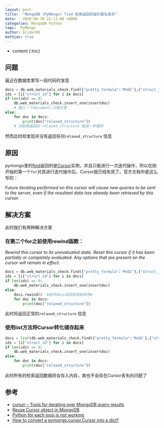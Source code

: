 ```yaml
---
layout: post
title:  "MongoDB (PyMongo) find 检索返回的指针莫名丢失"
date:   2020-08-30 22:11:00 +0800
categories: MongoDB Python
tags:  PyMongo
author: GliderHX
mathjax: true
---
```

* content
{:toc}









## 问题
最近在数据库里写一段代码时发现

```python
docs = db.web_materials_check.find({"pretty_formula":'MnO2'},{"struct_id":True,"relaxed_structure":True})   # web_materials_check 是数据库中collection的名字
ids = [i["struct_id"] for i in docs]
if len(ids) == 0:
    db.web_materials_check.insert_one(insertdoc) 
    # 插入一个document,只做示意
else:
    for doc in docs:
        print(doc["relaxed_structure"])
    # 对检索返回的 relaxed_structure 做进一步操作                            
```
然而此时却发现并没有返回任何`relaxed_structure` 信息


## 原因
pymongo里的[find](https://api.mongodb.com/python/current/api/pymongo/collection.html#pymongo.collection.Collection.find)返回的是[Cursor](https://api.mongodb.com/python/current/api/pymongo/cursor.html#pymongo.cursor.Cursor)实例，并且只能进行一次迭代操作，所以在刚开始的第一个`for`对其进行迭代操作后，Cursor就已经失效了。官方文档中是这么写的：

*Future iterating performed on this cursor will cause new queries to be sent to the server, even if the resultant data has already been retrieved by this cursor.*

## 解决方案

此时我们有两种解决方案

### 在第二个for之前使用rewind函数：

*Rewind this cursor to its unevaluated state. Reset this cursor if it has been partially or completely evaluated. Any options that are present on the cursor will remain in effect.*

```python
docs = db.web_materials_check.find({"pretty_formula":'MnO2'},{"struct_id":True,"relaxed_structure":True}) 
ids = [i["struct_id"] for i in docs]
if len(ids) == 0:
    db.web_materials_check.insert_one(insertdoc) 
else:
    docs.rewind()  #此时docs将回到初始状态#
    for doc in docs:
        print(doc["relaxed_structure"])      
```
此时将返回正常的`relaxed_structure` 信息


### 使用list方法将Cursor转化储存起来
```python
docs = list(db.web_materials_check.find({"pretty_formula":'MnO2'},{"struct_id":True,"relaxed_structure":True}))
ids = [i["struct_id"] for i in docs]
if len(ids) == 0:
    db.web_materials_check.insert_one(insertdoc)
else:
    for doc in docs:
        print(doc["relaxed_structure"])
```
此时所有的检索返回数据将会存入内存，故也不会存在Cursor丢失的问题了



## 参考
* [cursor – Tools for iterating over MongoDB query results](https://api.mongodb.com/python/current/api/pymongo/cursor.html#pymongo.cursor.Cursor)<br>
* [Reuse Cursor object in MongoDB](https://stackoverflow.com/questions/41053502/reuse-cursor-object-in-mongodb)<br>
* [Python for each loop is not working](https://stackoverflow.com/questions/42117384/python-for-each-loop-is-not-working#)<br>
* [How to convert a pymongo.cursor.Cursor into a dict?](https://stackoverflow.com/questions/28968660/how-to-convert-a-pymongo-cursor-cursor-into-a-dict)<br>
